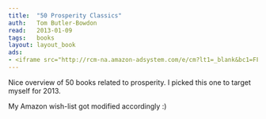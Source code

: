 ```yaml
---
title:	"50 Prosperity Classics"
auth:	Tom Butler-Bowdon
read:	2013-01-09
tags:	books
layout: layout_book
ads:
- <iframe src="http://rcm-na.amazon-adsystem.com/e/cm?lt1=_blank&bc1=FFFFFF&IS2=1&npa=1&bg1=FFFFFF&fc1=000000&lc1=FF0000&t=wojcadamkoszh-20&o=1&p=8&l=as4&m=amazon&f=ifr&ref=ss_til&asins=185788504X" style="width:120px;height:240px;" scrolling="no" marginwidth="0" marginheight="0" frameborder="0"></iframe>
---
```

Nice overview of 50 books related to prosperity. I picked this one to target
myself for 2013.

My Amazon wish-list got modified accordingly :)
